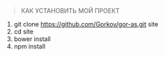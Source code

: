 > КАК УСТАНОВИТЬ МОЙ ПРОЕКТ

1. git clone https://github.com/Gorkov/gor-as.git site
2. cd site
3. bower install
4. npm install
